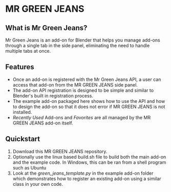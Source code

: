 # MR GREEN JEANS

## What is Mr Green Jeans?

Mr Green Jeans is an add-on for Blender that helps you manage add-ons through a single tab in the side panel, eliminating the need to handle multiple tabs at once.  

## Features

* Once an add-on is registered with the Mr Green Jeans API, a user can access that add-on from the MR GREEN JEANS side panel.
* The add-on API registration is designed to be simple and similar to Blender's built in registration process.
* The example add-on packaged here shows how to use the API and how to design the add-on so that it does not error if MR GREEN JEANS is not installed.
* *Recently Used* Add-ons and *Favorites* are all managed by the MR GREEN JEANS add-on itself.

## Quickstart

1. Download this MR GREEN JEANS repository.
2. Optionally use the linux based build.sh file to build both the main add-on and the example code. In Windows, this can be ran from a shell program such as Ubuntu
3. Look at the *green_jeans_template.py* in the example add-on folder which demonstrates how to register an existing add-on using a similar class in your own code.
